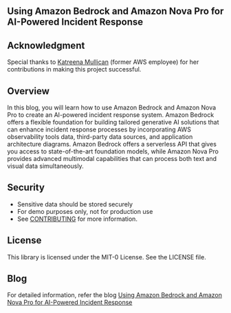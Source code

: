 ## Using Amazon Bedrock and Amazon Nova Pro for AI-Powered Incident Response

## Acknowledgment
Special thanks to [Katreena Mullican](https://www.linkedin.com/in/katreena-mullican) (former AWS employee) for her contributions in making this project successful.

## Overview
In this blog, you will learn how to use Amazon Bedrock and Amazon Nova Pro to create an AI-powered incident response system. Amazon Bedrock offers a flexible foundation for building tailored generative AI solutions that can enhance incident response processes by incorporating AWS observability tools data, third-party data sources, and application architecture diagrams. Amazon Bedrock offers a serverless API that gives you access to state-of-the-art foundation models, while Amazon Nova Pro provides advanced multimodal capabilities that can process both text and visual data simultaneously. 

## Security
- Sensitive data should be stored securely
- For demo purposes only, not for production use
- See [CONTRIBUTING](CONTRIBUTING.md#security-issue-notifications) for more information.

## License
This library is licensed under the MIT-0 License. See the LICENSE file.

## Blog
For detailed information, refer the blog [Using Amazon Bedrock and Amazon Nova Pro for AI-Powered Incident Response](https://arunchandapillai.medium.com/)



